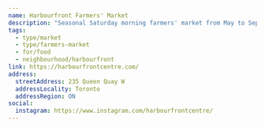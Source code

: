 ```yaml
---
name: Harbourfront Farmers' Market
description: "Seasonal Saturday morning farmers' market from May to September at Harbourfront Centre on the waterfront."
tags:
  - type/market
  - type/farmers-market
  - for/food
  - neighbourhood/harbourfront
link: https://harbourfrontcentre.com/
address:
  streetAddress: 235 Queen Quay W
  addressLocality: Toronto
  addressRegion: ON
social:
  instagram: https://www.instagram.com/harbourfrontcentre/
---
```

